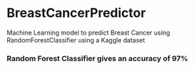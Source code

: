 # BreastCancerPredictor
Machine Learning model to predict Breast Cancer using RandomForestClassifier using a Kaggle dataset 

### Random Forest Classifier gives an accuracy of 97%


